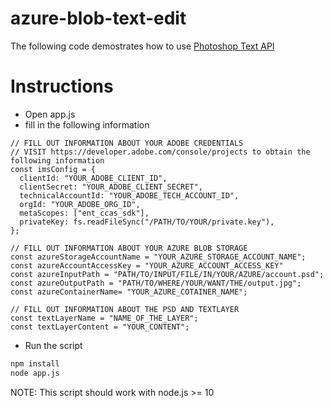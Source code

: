 # azure-blob-text-edit
The following code demostrates how to use <a href="https://developer.adobe.com/photoshop/photoshop-api-docs/api/#operation/text">Photoshop Text API</a>

# Instructions
* Open app.js
* fill in the following information
```node
// FILL OUT INFORMATION ABOUT YOUR ADOBE CREDENTIALS
// VISIT https://developer.adobe.com/console/projects to obtain the following information
const imsConfig = {
  clientId: "YOUR_ADOBE_CLIENT_ID",
  clientSecret: "YOUR_ADOBE_CLIENT_SECRET",
  technicalAccountId: "YOUR_ADOBE_TECH_ACCOUNT_ID",
  orgId: "YOUR_ADOBE_ORG_ID",
  metaScopes: ["ent_ccas_sdk"],
  privateKey: fs.readFileSync("/PATH/TO/YOUR/private.key"),
};

// FILL OUT INFORMATION ABOUT YOUR AZURE BLOB STORAGE
const azureStorageAccountName = "YOUR_AZURE_STORAGE_ACCOUNT_NAME";
const azureAccountAccessKey = "YOUR_AZURE_ACCOUNT_ACCESS_KEY"
const azureInputPath = "PATH/TO/INPUT/FILE/IN/YOUR/AZURE/account.psd";
const azureOutputPath = "PATH/TO/WHERE/YOUR/WANT/THE/output.jpg";
const azureContainerName= "YOUR_AZURE_COTAINER_NAME";

// FILL OUT INFORMATION ABOUT THE PSD AND TEXTLAYER
const textLayerName = "NAME_OF_THE_LAYER";
const textLayerContent = "YOUR_CONTENT";
```
* Run the script
```bash
npm install
node app.js
```
NOTE: This script should work with node.js >= 10